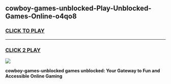 
## cowboy-games-unblocked-Play-Unblocked-Games-Online-o4qo8
<h3>
<a href="https://premium76.site?title=cowboy-games-unblocked&ref=24A">CLICK TO PLAY</a></h3>
<hr>

<h3>
<a href="https://premium76.site?title=cowboy-games-unblocked&ref=24A">CLICK 2 PLAY</a>
  
</h3>

<a href="https://premium76.site?title=cowboy-games-unblocked&ref=24A"><img src="https://clearcache.store/games.png"></a>


**cowboy-games-unblocked games unblocked: Your Gateway to Fun and Accessible Online Gaming**

